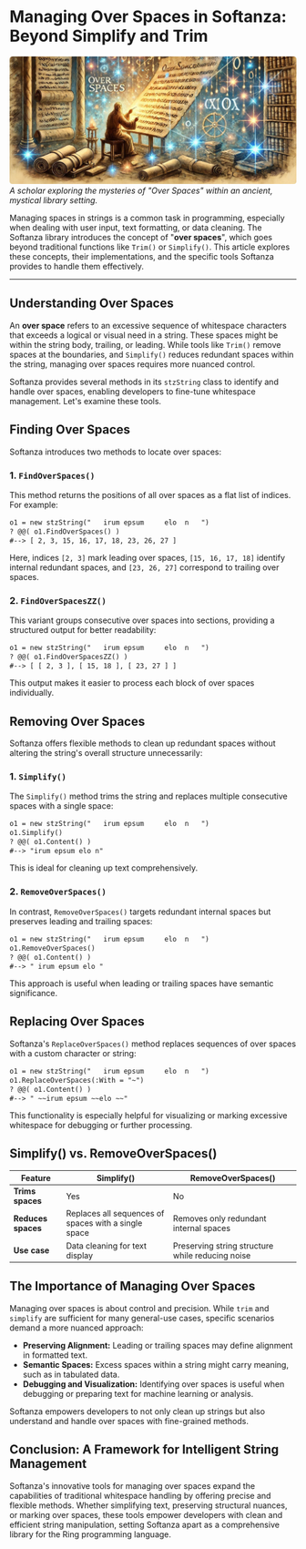 # Managing Over Spaces in Softanza: Beyond Simplify and Trim
![A scholar exploring the mysteries of "Over Spaces" within an ancient, mystical library setting. By Microsoft Image AI](../images/stzstring-overspaces.jpg)
*A scholar exploring the mysteries of "Over Spaces" within an ancient, mystical library setting.*

Managing spaces in strings is a common task in programming, especially when dealing with user input, text formatting, or data cleaning. The Softanza library introduces the concept of "**over spaces**", which goes beyond traditional functions like `Trim()` or `Simplify()`. This article explores these concepts, their implementations, and the specific tools Softanza provides to handle them effectively.

---

## Understanding Over Spaces

An **over space** refers to an excessive sequence of whitespace characters that exceeds a logical or visual need in a string. These spaces might be within the string body, trailing, or leading. While tools like `Trim()` remove spaces at the boundaries, and `Simplify()` reduces redundant spaces within the string, managing over spaces requires more nuanced control.

Softanza provides several methods in its `stzString` class to identify and handle over spaces, enabling developers to fine-tune whitespace management. Let's examine these tools.


## Finding Over Spaces

Softanza introduces two methods to locate over spaces: 

### 1. **`FindOverSpaces()`**

This method returns the positions of all over spaces as a flat list of indices. For example:
```ring
o1 = new stzString("   irum epsum     elo  n   ")
? @@( o1.FindOverSpaces() )
#--> [ 2, 3, 15, 16, 17, 18, 23, 26, 27 ]
```
Here, indices `[2, 3]` mark leading over spaces, `[15, 16, 17, 18]` identify internal redundant spaces, and `[23, 26, 27]` correspond to trailing over spaces.

### 2. **`FindOverSpacesZZ()`**

This variant groups consecutive over spaces into sections, providing a structured output for better readability:

```ring
o1 = new stzString("   irum epsum     elo  n   ")
? @@( o1.FindOverSpacesZZ() )
#--> [ [ 2, 3 ], [ 15, 18 ], [ 23, 27 ] ]
```
This output makes it easier to process each block of over spaces individually.


## Removing Over Spaces

Softanza offers flexible methods to clean up redundant spaces without altering the string's overall structure unnecessarily:

### 1. **`Simplify()`**

The `Simplify()` method trims the string and replaces multiple consecutive spaces with a single space:
```ring
o1 = new stzString("   irum epsum     elo  n   ")
o1.Simplify()
? @@( o1.Content() )
#--> "irum epsum elo n"
```
This is ideal for cleaning up text comprehensively.

### 2. **`RemoveOverSpaces()`**

In contrast, `RemoveOverSpaces()` targets redundant internal spaces but preserves leading and trailing spaces:

```ring
o1 = new stzString("   irum epsum     elo  n   ")
o1.RemoveOverSpaces()
? @@( o1.Content() )
#--> " irum epsum elo "
```
This approach is useful when leading or trailing spaces have semantic significance.


## Replacing Over Spaces

Softanza's `ReplaceOverSpaces()` method replaces sequences of over spaces with a custom character or string:

```ring
o1 = new stzString("   irum epsum     elo  n   ")
o1.ReplaceOverSpaces(:With = "~")
? @@( o1.Content() )
#--> " ~~irum epsum ~~elo ~~"
```

This functionality is especially helpful for visualizing or marking excessive whitespace for debugging or further processing.


## Simplify() vs. RemoveOverSpaces()

| Feature                | **Simplify()**                       | **RemoveOverSpaces()**            |
|------------------------|---------------------------------------|------------------------------------|
| **Trims spaces**       | Yes                                  | No                                 |
| **Reduces spaces**     | Replaces all sequences of spaces with a single space | Removes only redundant internal spaces |
| **Use case**           | Data cleaning for text display       | Preserving string structure while reducing noise |



## The Importance of Managing Over Spaces

Managing over spaces is about control and precision. While `trim` and `simplify` are sufficient for many general-use cases, specific scenarios demand a more nuanced approach:

- **Preserving Alignment:** Leading or trailing spaces may define alignment in formatted text.
- **Semantic Spaces:** Excess spaces within a string might carry meaning, such as in tabulated data.
- **Debugging and Visualization:** Identifying over spaces is useful when debugging or preparing text for machine learning or analysis.

Softanza empowers developers to not only clean up strings but also understand and handle over spaces with fine-grained methods.


## Conclusion: A Framework for Intelligent String Management

Softanza's innovative tools for managing over spaces expand the capabilities of traditional whitespace handling by offering precise and flexible methods. Whether simplifying text, preserving structural nuances, or marking over spaces, these tools empower developers with clean and efficient string manipulation, setting Softanza apart as a comprehensive library for the Ring programming language.